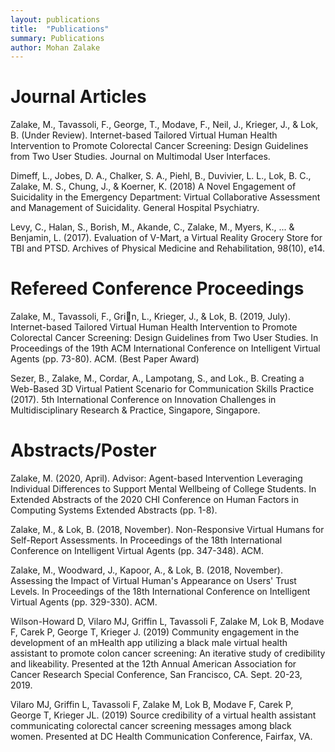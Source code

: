 ```yaml
---
layout: publications
title:  "Publications"
summary: Publications
author: Mohan Zalake
---
```

# **Journal Articles**

Zalake, M., Tavassoli, F., George, T., Modave, F., Neil, J., Krieger, J., & Lok, B. (Under Review). Internet-based Tailored Virtual Human Health Intervention to Promote Colorectal Cancer Screening: Design Guidelines from Two User Studies. Journal on Multimodal User Interfaces.

Dimeff, L., Jobes, D. A., Chalker, S. A., Piehl, B., Duvivier, L. L., Lok, B. C., Zalake, M. S., Chung, J., & Koerner, K. (2018) A Novel Engagement of Suicidality in the Emergency Department: Virtual Collaborative Assessment and Management of Suicidality. General Hospital Psychiatry.

Levy, C., Halan, S., Borish, M., Akande, C., Zalake, M., Myers, K., ... & Benjamin, L. (2017). Evaluation of V-Mart, a Virtual Reality Grocery Store for TBI and PTSD. Archives of Physical Medicine and Rehabilitation, 98(10), e14.

# **Refereed Conference Proceedings**

Zalake, M., Tavassoli, F., Grin, L., Krieger, J., & Lok, B. (2019, July). Internet-based Tailored Virtual Human Health Intervention to Promote Colorectal Cancer Screening: Design Guidelines from Two User Studies. In Proceedings of the 19th ACM International Conference on Intelligent Virtual Agents (pp. 73-80). ACM. (Best Paper Award)

Sezer, B., Zalake, M., Cordar, A., Lampotang, S., and Lok., B. Creating a Web-Based 3D Virtual Patient Scenario for Communication Skills Practice (2017). 5th International Conference on Innovation Challenges in Multidisciplinary Research & Practice, Singapore, Singapore.

# **Abstracts/Poster**

Zalake, M. (2020, April). Advisor: Agent-based Intervention Leveraging Individual Differences to Support Mental Wellbeing of College Students. In Extended Abstracts of the 2020 CHI Conference on Human Factors in Computing Systems Extended Abstracts (pp. 1-8).

Zalake, M., & Lok, B. (2018, November). Non-Responsive Virtual Humans for Self-Report Assessments. In Proceedings of the 18th International Conference on Intelligent Virtual Agents (pp. 347-348). ACM. 

Zalake, M., Woodward, J., Kapoor, A., & Lok, B. (2018, November). Assessing the Impact of Virtual Human's Appearance on Users' Trust Levels. In Proceedings of the 18th International Conference on Intelligent Virtual Agents (pp. 329-330). ACM.

Wilson-Howard D, Vilaro MJ, Griffin L, Tavassoli F, Zalake M, Lok B, Modave F, Carek P, George T, Krieger J. (2019) Community engagement in the development of an mHealth app utilizing a black male virtual health assistant to promote colon cancer screening: An iterative study of credibility and likeability. Presented at the 12th Annual American Association for Cancer Research Special Conference, San Francisco, CA. Sept. 20-23, 2019.

Vilaro MJ, Griffin L, Tavassoli F, Zalake M, Lok B, Modave F, Carek P, George T, Krieger JL. (2019) Source credibility of a virtual health assistant communicating colorectal cancer screening messages among black women. Presented at DC Health Communication Conference, Fairfax, VA.
